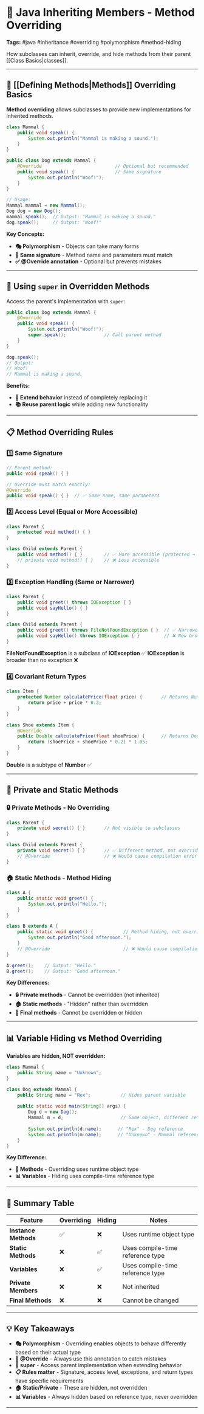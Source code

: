 # 🔄 Java Inheriting Members - Method Overriding

**Tags:** #java #inheritance #overriding #polymorphism #method-hiding

How subclasses can inherit, override, and hide methods from their parent [[Class Basics|classes]].

---

## 🎯 [[Defining Methods|Methods]] Overriding Basics

**Method overriding** allows subclasses to provide new implementations for inherited methods.

```java
class Mammal {
    public void speak() {
        System.out.println("Mammal is making a sound.");
    }
}

public class Dog extends Mammal {
    @Override                           // Optional but recommended
    public void speak() {               // Same signature
        System.out.println("Woof!");
    }
}

// Usage:
Mammal mammal = new Mammal();
Dog dog = new Dog();
mammal.speak();  // Output: "Mammal is making a sound."
dog.speak();     // Output: "Woof!"
```

**Key Concepts:**

- **🎭 Polymorphism** - Objects can take many forms
- **📝 Same signature** - Method name and parameters must match
- **✅ @Override annotation** - Optional but prevents mistakes

---

## 🔼 Using `super` in Overridden Methods

Access the parent's implementation with `super`:

```java
public class Dog extends Mammal {
    @Override
    public void speak() {
        System.out.println("Woof!");
        super.speak();              // Call parent method
    }
}

dog.speak();
// Output:
// Woof!
// Mammal is making a sound.
```

**Benefits:**

- **🔄 Extend behavior** instead of completely replacing it
- **📚 Reuse parent logic** while adding new functionality

---

## 📋 Method Overriding Rules

### 1️⃣ **Same Signature**

```java
// Parent method:
public void speak() { }

// Override must match exactly:
@Override
public void speak() { }  // ✅ Same name, same parameters
```

### 2️⃣ **Access Level (Equal or More Accessible)**

```java
class Parent {
    protected void method() { }
}

class Child extends Parent {
    public void method() { }        // ✅ More accessible (protected → public)
    // private void method() { }    // ❌ Less accessible
}
```

### 3️⃣ **Exception Handling (Same or Narrower)**

```java
class Parent {
    public void greet() throws IOException { }
    public void sayHello() { }
}

class Child extends Parent {
    public void greet() throws FileNotFoundException { }  // ✅ Narrower exception
    public void sayHello() throws IOException { }         // ❌ New broader exception
}
```

**FileNotFoundException** is a subclass of **IOException** ✅ **IOException** is broader than no exception ❌

### 4️⃣ **Covariant Return Types**

```java
class Item {
    protected Number calculatePrice(float price) {       // Returns Number
        return price + price * 0.2;
    }
}

class Shoe extends Item {
    @Override
    public Double calculatePrice(float shoePrice) {      // Returns Double
        return (shoePrice + shoePrice * 0.2) * 1.05;
    }
}
```

**Double** is a subtype of **Number** ✅

---

## 🚫 Private and Static Methods

### 🔒 Private Methods - No Overriding

```java
class Parent {
    private void secret() { }       // Not visible to subclasses
}

class Child extends Parent {
    private void secret() { }       // ✅ Different method, not overriding
    // @Override                    // ❌ Would cause compilation error
}
```

### 🏠 Static Methods - Method Hiding

```java
class A {
    public static void greet() {
        System.out.println("Hello.");
    }
}

class B extends A {
    public static void greet() {           // Method hiding, not overriding
        System.out.println("Good afternoon.");
    }
    // @Override                           // ❌ Would cause compilation error
}

A.greet();    // Output: "Hello."
B.greet();    // Output: "Good afternoon."
```

**Key Differences:**

- **🔒 Private methods** - Cannot be overridden (not inherited)
- **🏠 Static methods** - "Hidden" rather than overridden
- **🔐 Final methods** - Cannot be overridden or hidden

---

## 📊 Variable Hiding vs Method Overriding

**Variables are hidden, NOT overridden:**

```java
class Mammal {
    public String name = "Unknown";
}

class Dog extends Mammal {
    public String name = "Rex";           // Hides parent variable
    
    public static void main(String[] args) {
        Dog d = new Dog();
        Mammal m = d;                     // Same object, different reference type
        
        System.out.println(d.name);      // "Rex" - Dog reference
        System.out.println(m.name);      // "Unknown" - Mammal reference
    }
}
```

**Key Difference:**

- **🔄 Methods** - Overriding uses runtime object type
- **📊 Variables** - Hiding uses compile-time reference type

---

## 🎯 Summary Table

|Feature|Overriding|Hiding|Notes|
|---|---|---|---|
|**Instance Methods**|✅|❌|Uses runtime object type|
|**Static Methods**|❌|✅|Uses compile-time reference type|
|**Variables**|❌|✅|Uses compile-time reference type|
|**Private Members**|❌|❌|Not inherited|
|**Final Methods**|❌|❌|Cannot be changed|

---

## 💡 Key Takeaways

- **🎭 Polymorphism** - Overriding enables objects to behave differently based on their actual type
- **📝 @Override** - Always use this annotation to catch mistakes
- **🔼 super** - Access parent implementation when extending behavior
- **📋 Rules matter** - Signature, access level, exceptions, and return types have specific requirements
- **🏠 Static/Private** - These are hidden, not overridden
- **📊 Variables** - Always hidden based on reference type, never overridden

---